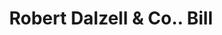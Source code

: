 ---
doi: 10.7916/D8ZK6TS3
date_other: '1863'
date_other_textual: '1863'
form: printed ephemera
genre:
- Invoices
name:
- Robert Dalzell & Co.
object_in_context_url: https://biggert.cul.columbia.edu/items/view/ave_biggert_01489
subject_hierarchical_geographic:
- Pittsburgh, Pennsylvania, United States
subject_name:
- Robert Dalzell & Co.
title: Robert Dalzell & Co.. Bill
sort_title: Robert Dalzell & Co.. Bill
call_number: ave_biggert_01489
coordinates:
- 40.439722222222215,-79.97638888888889
pid: ave_biggert_01489
identifiers: ave_biggert_01489
permalink: /biggert/ave_biggert_01489/
layout: iiif-image-page
---